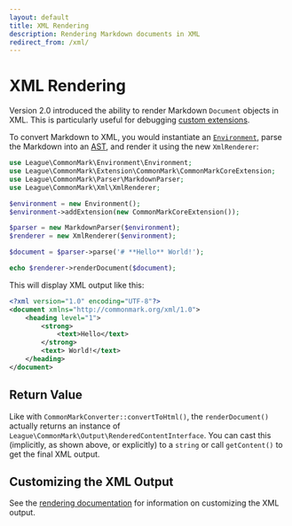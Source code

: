```yaml
---
layout: default
title: XML Rendering
description: Rendering Markdown documents in XML
redirect_from: /xml/
---
```


# XML Rendering

Version 2.0 introduced the ability to render Markdown `Document` objects in XML. This is particularly useful for debugging [custom extensions](/2.0/customization/overview/).

To convert Markdown to XML, you would instantiate an [`Environment`](/2.0/customization/environment/), parse the Markdown into an [AST](/2.0/customization/abstract-syntax-tree/), and render it using the new `XmlRenderer`:

```php
use League\CommonMark\Environment\Environment;
use League\CommonMark\Extension\CommonMark\CommonMarkCoreExtension;
use League\CommonMark\Parser\MarkdownParser;
use League\CommonMark\Xml\XmlRenderer;

$environment = new Environment();
$environment->addExtension(new CommonMarkCoreExtension());

$parser = new MarkdownParser($environment);
$renderer = new XmlRenderer($environment);

$document = $parser->parse('# **Hello** World!');

echo $renderer->renderDocument($document);
```

This will display XML output like this:

```xml
<?xml version="1.0" encoding="UTF-8"?>
<document xmlns="http://commonmark.org/xml/1.0">
    <heading level="1">
        <strong>
            <text>Hello</text>
        </strong>
        <text> World!</text>
    </heading>
</document>
```

## Return Value

Like with `CommonMarkConverter::convertToHtml()`, the `renderDocument()` actually returns an instance of `League\CommonMark\Output\RenderedContentInterface`.  You can cast this (implicitly, as shown above, or explicitly) to a `string` or call `getContent()` to get the final XML output.

## Customizing the XML Output

See the [rendering documentation](/2.0/customization/rendering/#xml-rendering) for information on customizing the XML output.
